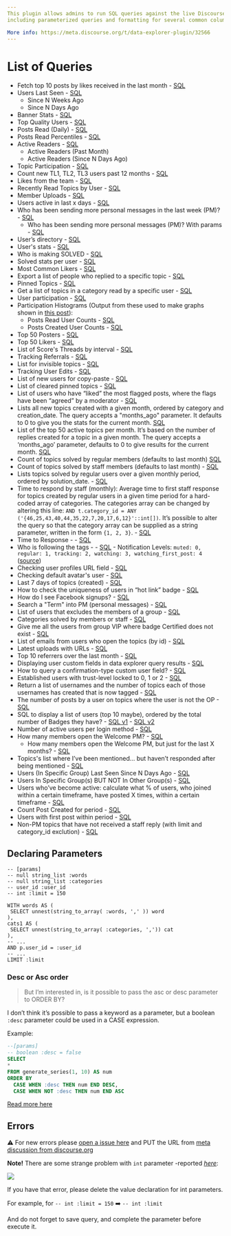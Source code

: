 ```yaml
---
This plugin allows admins to run SQL queries against the live Discourse database, 
including parameterized queries and formatting for several common column types.

More info: https://meta.discourse.org/t/data-explorer-plugin/32566
---
```


# List of Queries

* Fetch top 10 posts by likes received in the last month - [SQL](https://github.com/SidVal/discourse-data-explorer/blob/queries/queries/top-posts-by-likes.sql)
* Users Last Seen - [SQL](https://github.com/SidVal/discourse-data-explorer/blob/queries/queries/users-last-seen.sql)
  + Since N Weeks Ago
  + Since N Days Ago
* Banner Stats - [SQL](https://github.com/SidVal/discourse-data-explorer/blob/queries/queries/banner-stats.sql)
* Top Quality Users - [SQL](https://github.com/SidVal/discourse-data-explorer/blob/queries/queries/top-quality-users.sql)
* Posts Read (Daily) - [SQL](https://github.com/SidVal/discourse-data-explorer/blob/queries/queries/posts-read-daily.sql)
* Posts Read Percentiles - [SQL](https://github.com/SidVal/discourse-data-explorer/blob/queries/queries/posts-read-percentiles.sql)
* Active Readers - [SQL](https://github.com/SidVal/discourse-data-explorer/blob/queries/queries/active-readers.sql)
  + Active Readers (Past Month)
  + Active Readers (Since N Days Ago)
* Topic Participation - [SQL](https://github.com/SidVal/discourse-data-explorer/blob/queries/queries/topic-participation.sql)
* Count new TL1, TL2, TL3 users past 12 months - [SQL](https://github.com/SidVal/discourse-data-explorer/blob/queries/queries/new-users-tl.sql)
* Likes from the team - [SQL](https://github.com/SidVal/discourse-data-explorer/blob/queries/queries/likes-from-the-team.sql)
* Recently Read Topics by User - [SQL](https://github.com/SidVal/discourse-data-explorer/blob/queries/queries/recently-read-topics.sql)
* Member Uploads - [SQL](https://github.com/SidVal/discourse-data-explorer/blob/queries/queries/member-uploads.sql)
* Users active in last x days - [SQL](https://github.com/SidVal/discourse-data-explorer/blob/queries/queries/users-active.sql)
* Who has been sending more personal messages in the last week (PM)? - [SQL](https://github.com/SidVal/discourse-data-explorer/blob/queries/queries/user-most-pm-last-w.sql)
   * Who has been sending more personal messages (PM)? With params - [SQL](https://github.com/SidVal/discourse-data-explorer/blob/queries/queries/user-most-pm.sql)
* User’s directory - [SQL](https://github.com/SidVal/discourse-data-explorer/blob/queries/queries/user-directory.sql)
* User's stats - [SQL](https://github.com/SidVal/discourse-data-explorer/blob/queries/queries/user-stats.sql)
* Who is making SOLVED - [SQL](https://github.com/SidVal/discourse-data-explorer/blob/queries/queries/who-is-marking-solved.sql)
* Solved stats per user - [SQL](https://github.com/SidVal/discourse-data-explorer/blob/queries/queries/solved-stats-per-user.sql)
* Most Common Likers - [SQL](https://github.com/SidVal/discourse-data-explorer/blob/queries/queries/most-common-likers.sql)
* Export a list of people who replied to a specific topic - [SQL](https://github.com/SidVal/discourse-data-explorer/blob/queries/queries/list-users-who-replied-topic.sql)
* Pinned Topics - [SQL](https://github.com/SidVal/discourse-data-explorer/blob/queries/queries/pinned-topics.sql)
* Get a list of topics in a category read by a specific user - [SQL](https://github.com/SidVal/discourse-data-explorer/blob/queries/queries/topics-in-a-category-read-by-user.sql)
* User participation - [SQL](https://github.com/SidVal/discourse-data-explorer/blob/queries/queries/user-participation.sql)
* Participation Histograms (Output from these used to make graphs shown in [this post](https://meta.discourse.org/t/67134/14?u=sidv)): 
  * Posts Read User Counts - [SQL](https://github.com/SidVal/discourse-data-explorer/blob/queries/queries/posts-read-user-counts.sql)
  * Posts Created User Counts - [SQL](https://github.com/SidVal/discourse-data-explorer/blob/queries/queries/posts-created-user-counts.sql)
* Top 50 Posters - [SQL](https://github.com/SidVal/discourse-data-explorer/blob/queries/queries/top-50-posters.sql)
* Top 50 Likers - [SQL](https://github.com/SidVal/discourse-data-explorer/blob/queries/queries/top-50-likers.sql)
* List of Score's Threads by interval - [SQL](https://github.com/SidVal/discourse-data-explorer/blob/queries/queries/score-threads.sql)
* Tracking Referrals - [SQL](https://github.com/SidVal/discourse-data-explorer/blob/queries/queries/tracking-referrals.sql)
* List for invisible topics - [SQL](https://github.com/SidVal/discourse-data-explorer/blob/queries/queries/unlisted-topics.sql)
* Tracking User Edits - [SQL](https://github.com/SidVal/discourse-data-explorer/blob/queries/queries/tracking-user-edits.sql)
* List of new users for copy-paste - [SQL](https://github.com/SidVal/discourse-data-explorer/blob/queries/queries/mentions-for-copy-paste.sql)
* List of cleared pinned topics - [SQL](https://github.com/SidVal/discourse-data-explorer/blob/queries/queries/cleared-pinned-topics.sql)
* List of users who have “liked” the most flagged posts, where the flags have been “agreed” by a moderator - [SQL](https://github.com/SidVal/discourse-data-explorer/blob/queries/queries/identify-likers-flagged-posts.sql)
* Lists all new topics created with a given month, ordered by category and creation_date. The query accepts a "months_ago" parameter. It defaults to 0 to give you the stats for the current month. [SQL](https://github.com/SidVal/discourse-data-explorer/blob/queries/queries/new-topics-by-category-date.sql)
* List of the top 50 active topics per month. It’s based on the number of replies created for a topic in a given month. The query accepts a ‘months_ago’ parameter, defaults to 0 to give results for the current month. [SQL](https://github.com/SidVal/discourse-data-explorer/blob/queries/queries/top-50-active-topics.sql)
* Count of topics solved by regular members (defaults to last month) [SQL](https://github.com/SidVal/discourse-data-explorer/blob/queries/queries/count-topics-solved.sql)
* Count of topics solved by staff members (defaults to last month) - [SQL](https://github.com/SidVal/discourse-data-explorer/blob/queries/queries/count-topics-solved-staff.sql)
* Lists topics solved by regular users over a given monthly period, ordered by solution_date. - [SQL](https://github.com/SidVal/discourse-data-explorer/blob/queries/queries/lists-topics-solved-date.sql)
* Time to respond by staff (monthly): Average time to first staff response for topics created by regular users in a given time period for a hard-coded array of categories. The categories array can be changed by altering this line: `AND t.category_id = ANY ('{46,25,43,40,44,35,22,7,20,17,6,12}'::int[])`. It’s possible to alter the query so that the category array can be supplied as a string parameter, written in the form `{1, 2, 3}`. - [SQL](https://github.com/SidVal/discourse-data-explorer/blob/queries/queries/time-respond-staff.sql)
* Time to Response - - [SQL](https://github.com/SidVal/discourse-data-explorer/blob/queries/queries/time-to-response.sql)
* Who is following the tags - - [SQL](https://github.com/SidVal/discourse-data-explorer/blob/queries/queries/who-following-tags.sql) - Notification Levels: `muted: 0, regular: 1, tracking: 2, watching: 3, watching_first_post: 4` ([source](https://github.com/discourse/discourse/blob/master/lib/notification_levels.rb#L3-L7)) 
* Checking user profiles URL field - [SQL](https://github.com/SidVal/discourse-data-explorer/blob/queries/queries/check-url-user-profile.sql)
* Checking default avatar's user  - [SQL](https://github.com/SidVal/discourse-data-explorer/blob/queries/queries/check-avatar-user-profile.sql)
* Last 7 days of topics (created) - [SQL](https://github.com/SidVal/discourse-data-explorer/blob/queries/queries/list-topics-week.sql)
* How to check the uniqueness of users in “hot link” badge - [SQL](https://github.com/SidVal/discourse-data-explorer/blob/queries/queries/hot-link.sql)
* How do I see Facebook signups? - [SQL](https://github.com/SidVal/discourse-data-explorer/blob/queries/queries/facebook-signups.sql)
* Search a "Term" into PM (personal messages) - [SQL](https://github.com/SidVal/discourse-data-explorer/blob/queries/queries/search-term-pm.sql)
* List of users that excludes the members of a group - [SQL](https://github.com/SidVal/discourse-data-explorer/blob/queries/queries/excludes-members-group.sql)
* Categories solved by members or staff - [SQL](https://github.com/SidVal/discourse-data-explorer/blob/queries/queries/categories-solved-by.sql)
* Give me all the users from group VIP where badge Certified does not exist - [SQL](https://github.com/SidVal/discourse-data-explorer/blob/queries/queries/users-from-group-without-badge.sql)
* List of emails from users who open the topics (by id) - [SQL](https://github.com/SidVal/discourse-data-explorer/blob/queries/queries/emails-users-by-topic)
* Latest uploads with URLs - [SQL](https://github.com/SidVal/discourse-data-explorer/blob/queries/queries/uploads-urls.sql)
* Top 10 referrers over the last month - [SQL](https://github.com/SidVal/discourse-data-explorer/blob/queries/queries/top-10-referrers.sql)
* Displaying user custom fields in data explorer query results - [SQL](https://github.com/SidVal/discourse-data-explorer/blob/queries/queries/displaying-user-custom-fields.sql)
* How to query a confirmation-type custom user field? - [SQL](https://github.com/SidVal/discourse-data-explorer/blob/queries/queries/users-custom-user-field.sql)
* Established users with trust-level locked to 0, 1 or 2 - [SQL](https://github.com/SidVal/discourse-data-explorer/blob/queries/queries/trust-level-locked.sql)
* Return a list of usernames and the number of topics each of those usernames has created that is now tagged - [SQL](https://github.com/SidVal/discourse-data-explorer/blob/queries/queries/usernames-tagname.sql)
* The number of posts by a user on topics where the user is not the OP - [SQL](https://github.com/SidVal/discourse-data-explorer/blob/queries/queries/posts-where-user-not-op.sql)
* SQL to display a list of users (top 10 maybe), ordered by the total number of Badges they have? - [SQL v1](https://github.com/SidVal/discourse-data-explorer/blob/queries/queries/top-users-by-badges-v1.sql) - [SQL v2](https://github.com/SidVal/discourse-data-explorer/blob/queries/queries/top-users-by-badges-v2.sql)
* Number of active users per login method - [SQL](https://github.com/SidVal/discourse-data-explorer/blob/queries/queries/active-users-per-login-method.sql)
* How many members open the Welcome PM? - [SQL](https://github.com/SidVal/discourse-data-explorer/blob/queries/queries/count-members-open-welcome-pm.sql)
  * How many members open the Welcome PM, but just for the last X months? - [SQL](https://github.com/SidVal/discourse-data-explorer/blob/queries/queries/members-open-welcome-pm-for-month.sql)
* Topics's list where I’ve been mentioned… but haven’t responded after being mentioned - [SQL](https://github.com/SidVal/discourse-data-explorer/blob/queries/queries/topic-list-where-mention-user.sql)
* Users (In Specific Group) Last Seen Since N Days Ago - [SQL](https://github.com/SidVal/discourse-data-explorer/blob/queries/queries/users-in-group-last-seen.sql)
* Users In Specific Group(s) BUT NOT In Other Group(s) - [SQL](https://github.com/SidVal/discourse-data-explorer/blob/queries/queries/users-group-not-in-other-groups.sql)
* Users who’ve become active: calculate what % of users, who joined within a certain timeframe, have posted X times, within a certain timeframe - [SQL](https://github.com/SidVal/discourse-data-explorer/blob/queries/queries/percent-users-posted.sql)
* Count Post Created for period - [SQL](https://github.com/SidVal/discourse-data-explorer/blob/queries/queries/post-created-for-period.sql)
* Users with first post within period - [SQL](https://github.com/SidVal/discourse-data-explorer/blob/queries/queries/users-first-post-period.sql)
* Non-PM topics that have not received a staff reply (with limit and category_id exclution) - [SQL](https://github.com/SidVal/discourse-data-explorer/blob/queries/queries/topics-not-received-staff-reply.sql)

<!---
* [SQL]()
* [SQL]()
* [SQL]()
-->

## Declaring Parameters

```
-- [params]
-- null string_list :words
-- null string_list :categories
-- user_id :user_id
-- int :limit = 150

WITH words AS (
 SELECT unnest(string_to_array( :words, ',' )) word
),
cats1 AS (
 SELECT unnest(string_to_array( :categories, ',')) cat
),
-- ...
AND p.user_id = :user_id
-- ...
LIMIT :limit
```

### Desc or Asc order

>But I’m interested in, is it possible to pass the asc or desc parameter to ORDER BY?

I don’t think it’s possible to pass a keyword as a parameter, but a boolean `:desc` parameter could be used in a CASE expression.

Example:

```sql
--[params]
-- boolean :desc = false
SELECT
*
FROM generate_series(1, 10) AS num
ORDER BY
  CASE WHEN :desc THEN num END DESC,
  CASE WHEN NOT :desc THEN num END ASC
```

[Read more here](https://meta.discourse.org/t/what-cool-data-explorer-queries-have-you-come-up-with/43516/183?u=sidv)

## Errors
:warning: For new errors please [open a issue here](https://github.com/SidVal/discourse-data-explorer/issues) and PUT the URL from [meta discussion from discourse.org](https://meta.discourse.org)

**Note!** There are some strange problem with `int` parameter -reported _[here](https://meta.discourse.org/t/strange-problem-with-data-explorer/57751?u=sidv)_:

[![](https://meta-s3-cdn.global.ssl.fastly.net/original/3X/8/9/890aed880946c4bdb02f7af0f585dea8c6e6aa86.png)](https://meta.discourse.org/t/strange-problem-with-data-explorer/57751?u=sidv)

If you have that error, please delete the value declaration for int parameters.

For example, for 
`-- int :limit = 150` :arrow_right: `-- int :limit` 

And do not forget to save query, and complete the parameter before execute it.

